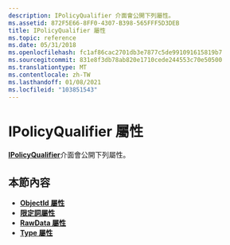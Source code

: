 ```yaml
---
description: IPolicyQualifier 介面會公開下列屬性。
ms.assetid: 872F5E66-8FF0-4307-B398-565FFF5D3DEB
title: IPolicyQualifier 屬性
ms.topic: reference
ms.date: 05/31/2018
ms.openlocfilehash: fc1af86cac2701db3e7877c5de991091615819b7
ms.sourcegitcommit: 831e8f3db78ab820e1710cede244553c70e50500
ms.translationtype: MT
ms.contentlocale: zh-TW
ms.lasthandoff: 01/08/2021
ms.locfileid: "103851543"
---
```

# <a name="ipolicyqualifier-properties"></a>IPolicyQualifier 屬性

[**IPolicyQualifier**](/windows/desktop/api/CertEnroll/nn-certenroll-ipolicyqualifier)介面會公開下列屬性。

## <a name="in-this-section"></a>本節內容

-   [**ObjectId 屬性**](/windows/desktop/api/CertEnroll/nf-certenroll-ipolicyqualifier-get_objectid)
-   [**限定詞屬性**](/windows/desktop/api/CertEnroll/nf-certenroll-ipolicyqualifier-get_qualifier)
-   [**RawData 屬性**](/windows/desktop/api/CertEnroll/nf-certenroll-ipolicyqualifier-get_rawdata)
-   [**Type 屬性**](/windows/desktop/api/CertEnroll/nf-certenroll-ipolicyqualifier-get_type)

 

 




